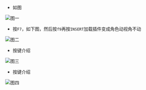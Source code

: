
* 如图

![图一](https://github.com/Lost-Season/ChecksumBypass/edit/main/扩展/相机/图一.jpg)

* 按`F7`，如下图，然后按`f9`再按`INSERT`加载插件变成角色动视角不动

![图二](https://github.com/Lost-Season/ChecksumBypass/edit/main/扩展/相机/图二.jpg)

* 按键介绍

![图三](https://github.com/Lost-Season/ChecksumBypass/edit/main/扩展/相机/图三.jpg)

* 按键介绍

![图四](https://github.com/Lost-Season/ChecksumBypass/edit/main/扩展/相机/图四.jpg)
